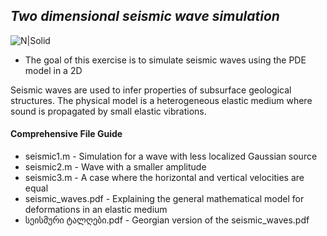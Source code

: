## _Two dimensional seismic wave simulation_

![N|Solid](https://upload.wikimedia.org/wikipedia/commons/thumb/2/21/Matlab_Logo.png/64px-Matlab_Logo.png)


- The goal of this exercise is to simulate seismic waves using the PDE model in a 2D

Seismic waves are used to infer properties of subsurface geological structures. The physical model is a heterogeneous elastic medium where sound is propagated by small elastic vibrations.

#### Comprehensive File Guide
- seismic1.m - Simulation for a wave with less localized Gaussian source
- seismic2.m - Wave with a smaller amplitude
- seismic3.m - A case where the horizontal and vertical velocities are equal
- seismic_waves.pdf - Explaining the general mathematical model for deformations in an elastic medium
- სეისმური ტალღები.pdf - Georgian version of the seismic_waves.pdf

